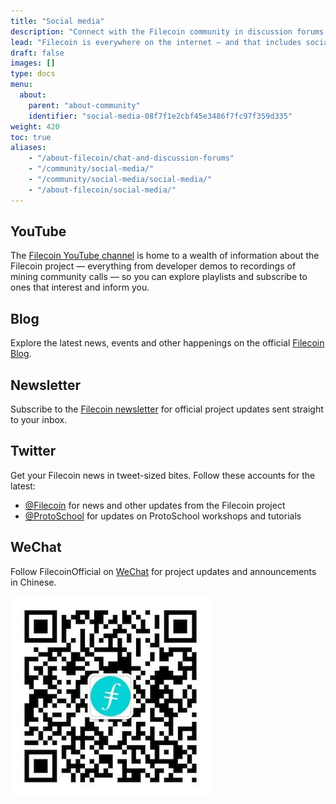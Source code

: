 ```yaml
---
title: "Social media"
description: "Connect with the Filecoin community in discussion forums or on IRC"
lead: "Filecoin is everywhere on the internet — and that includes social media. Find your favorite flavor here."
draft: false
images: []
type: docs
menu:
  about:
    parent: "about-community"
    identifier: "social-media-08f7f1e2cbf45e3486f7fc97f359d335"
weight: 420
toc: true
aliases:
    - "/about-filecoin/chat-and-discussion-forums"
    - "/community/social-media/"
    - "/community/social-media/social-media/"
    - "/about-filecoin/social-media/"
---
```


## YouTube

The [Filecoin YouTube channel](https://www.youtube.com/channel/UCPyYmtJYQwxM-EUyRUTp5DA) is home to a wealth of information about the Filecoin project — everything from developer demos to recordings of mining community calls  — so you can explore playlists and subscribe to ones that interest and inform you.

## Blog

Explore the latest news, events and other happenings on the official [Filecoin Blog](https://filecoin.io/blog/).

## Newsletter

Subscribe to the [Filecoin newsletter](https://filecoin.io/build/#events) for official project updates sent straight to your inbox.

## Twitter

Get your Filecoin news in tweet-sized bites. Follow these accounts for the latest:

- [@Filecoin](https://twitter.com/filecoin) for news and other updates from the Filecoin project
- [@ProtoSchool](https://twitter.com/protoschool) for updates on ProtoSchool workshops and tutorials

## WeChat

Follow FilecoinOfficial on [WeChat](https://www.wechat.com/mobile) for project updates and announcements in Chinese.

![WeChat logo](wechat-qr.jpg)
